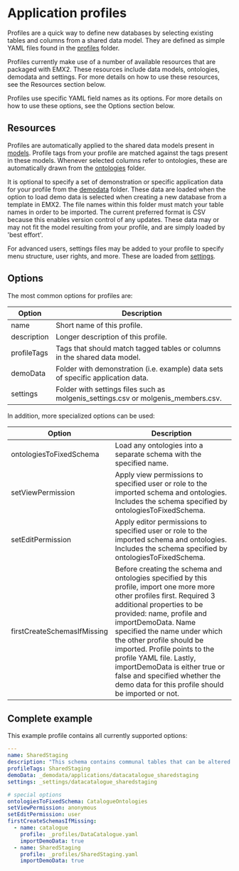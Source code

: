 # Application profiles

Profiles are a quick way to define new databases by selecting existing tables and columns from a shared data model.
They are defined as simple YAML files found in the [profiles](../../data/_profiles) folder.

Profiles currently make use of a number of available resources that are packaged with EMX2.
These resources include data models, ontologies, demodata and settings.
For more details on how to use these resources, see the Resources section below.

Profiles use specific YAML field names as its options.
For more details on how to use these options, see the Options section below.

## Resources

Profiles are automatically applied to the shared data models present in [models](../../data/_models).
Profile tags from your profile are matched against the tags present in these models.
Whenever selected columns refer to ontologies, these are automatically drawn from the [ontologies](../../data/_ontologies) folder.

It is optional to specify a set of demonstration or specific application data for your profile from the [demodata](../../data/_demodata) folder.
These data are loaded when the option to load demo data is selected when creating a new database from a template in EMX2.
The file names within this folder must match your table names in order to be imported.
The current preferred format is CSV because this enables version control of any updates.
These data may or may not fit the model resulting from your profile, and are simply loaded by 'best effort'.

For advanced users, settings files may be added to your profile to specify menu structure, user rights, and more.
These are loaded from [settings](../../data/_settings).

## Options

The most common options for profiles are:

| Option      | Description                                                                       |
|-------------|-----------------------------------------------------------------------------------|
| name        | Short name of this profile.                                                       |
| description | Longer description of this profile.                                               |
| profileTags | Tags that should match tagged tables or columns in the shared data model.         |
| demoData    | Folder with demonstration (i.e. example) data sets of specific application data.  |
| settings    | Folder with settings files such as molgenis_settings.csv or molgenis_members.csv. |

In addition, more specialized options can be used:

| Option                      | Description                                                                                                                                                                                                                                                                                                                                                                                                                                          |
|-----------------------------|------------------------------------------------------------------------------------------------------------------------------------------------------------------------------------------------------------------------------------------------------------------------------------------------------------------------------------------------------------------------------------------------------------------------------------------------------|
| ontologiesToFixedSchema     | Load any ontologies into a separate schema with the specified name.                                                                                                                                                                                                                                                                                                                                                                                  |
| setViewPermission           | Apply view permissions to specified user or role to the imported schema and ontologies. Includes the schema specified by ontologiesToFixedSchema.                                                                                                                                                                                                                                                                                                    |
| setEditPermission           | Apply editor permissions to specified user or role to the imported schema and ontologies. Includes the schema specified by ontologiesToFixedSchema.                                                                                                                                                                                                                                                                                                  |
| firstCreateSchemasIfMissing | Before creating the schema and ontologies specified by this profile, import one more more other profiles first. Required 3 additional properties to be provided: name, profile and importDemoData. Name specified the name under which the other profile should be imported. Profile points to the profile YAML file. Lastly, importDemoData is either true or false and specified whether the demo data for this profile should be imported or not. |

## Complete example

This example profile contains all currently supported options:

```yaml
---
name: SharedStaging
description: "This schema contains communal tables that can be altered by all users."
profileTags: SharedStaging
demoData: _demodata/applications/datacatalogue_sharedstaging
settings: _settings/datacatalogue_sharedstaging

# special options
ontologiesToFixedSchema: CatalogueOntologies
setViewPermission: anonymous
setEditPermission: user
firstCreateSchemasIfMissing:
  - name: catalogue
    profile: _profiles/DataCatalogue.yaml
    importDemoData: true
  - name: SharedStaging
    profile: _profiles/SharedStaging.yaml
    importDemoData: true
```
